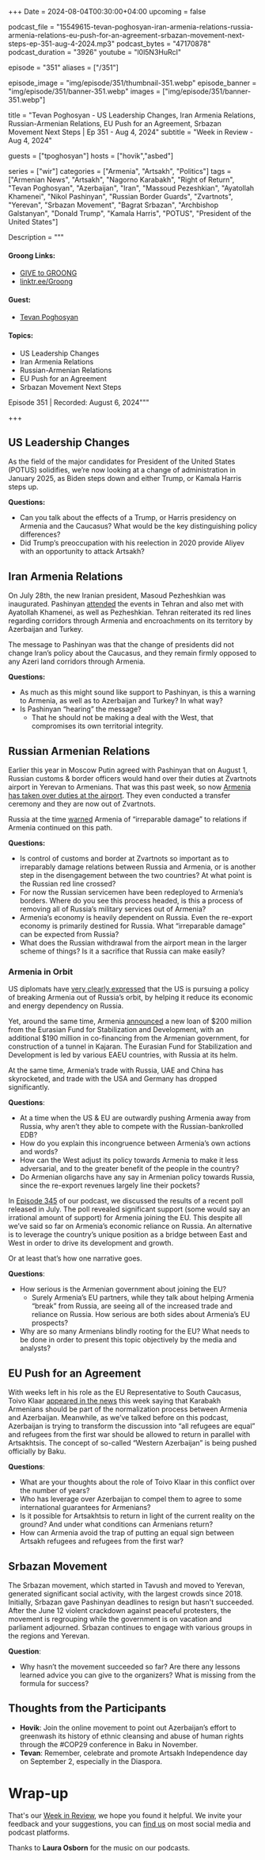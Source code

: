 +++
Date = 2024-08-04T00:30:00+04:00
upcoming = false

podcast_file = "15549615-tevan-poghosyan-iran-armenia-relations-russia-armenia-relations-eu-push-for-an-agreement-srbazan-movement-next-steps-ep-351-aug-4-2024.mp3"
podcast_bytes = "47170878"
podcast_duration = "3926"
youtube = "l0l5N3HuRcI"

episode = "351"
aliases = ["/351"]

episode_image = "img/episode/351/thumbnail-351.webp"
episode_banner = "img/episode/351/banner-351.webp"
images = ["img/episode/351/banner-351.webp"]

title = "Tevan Poghosyan - US Leadership Changes, Iran Armenia Relations, Russian-Armenian Relations, EU Push for an Agreement, Srbazan Movement Next Steps | Ep 351 - Aug 4, 2024"
subtitle = "Week in Review - Aug 4, 2024"

guests = ["tpoghosyan"]
hosts = ["hovik","asbed"]

series = ["wir"]
categories = ["Armenia", "Artsakh", "Politics"]
tags = ["Armenian News", "Artsakh", "Nagorno Karabakh", "Right of Return", "Tevan Poghosyan", "Azerbaijan", "Iran", "Massoud Pezeshkian", "Ayatollah Khamenei", "Nikol Pashinyan", "Russian Border Guards", "Zvartnots", "Yerevan", "Srbazan Movement", "Bagrat Srbazan", "Archbishop Galstanyan", "Donald Trump", "Kamala Harris", "POTUS", "President of the United States"]

Description = """

#### Groong Links:
* [GIVE to GROONG](https://podcasts.groong.org/donate)
* [linktr.ee/Groong](https://linktr.ee/groong)


#### Guest:
* [Tevan Poghosyan](/guest/tpoghosyan)

#### Topics:
* US Leadership Changes
* Iran Armenia Relations
* Russian-Armenian Relations
* EU Push for an Agreement
* Srbazan Movement Next Steps


Episode 351 | Recorded: August 6, 2024"""

+++

## US Leadership Changes

As the field of the major candidates for President of the United States (POTUS) solidifies, we’re now looking at a change of administration in January 2025, as Biden steps down and either Trump, or Kamala Harris steps up.

**Questions:**
* Can you talk about the effects of a Trump, or Harris presidency on Armenia and the Caucasus? What would be the key distinguishing policy differences?
* Did Trump’s preoccupation with his reelection in 2020 provide Aliyev with an opportunity to attack Artsakh?


## Iran Armenia Relations

On July 28th, the new Iranian president, Masoud Pezheshkian was inaugurated. Pashinyan [attended](https://www.azatutyun.am/a/33056549.html) the events in Tehran and also met with Ayatollah Khamenei, as well as Pezheshkian. Tehran reiterated its red lines regarding corridors through Armenia and encroachments on its territory by Azerbaijan  and Turkey.

The message to Pashinyan was that the change of presidents did not change Iran’s policy about the Caucasus, and they remain firmly opposed to any Azeri land corridors through Armenia.

**Questions:**
* As much as this might sound like support to Pashinyan, is this a warning to Armenia, as well as to Azerbaijan and Turkey? In what way?
* Is Pashinyan “hearing” the message?
    * That he should not be making a deal with the West, that compromises its own territorial integrity.


## Russian Armenian Relations

Earlier this year in Moscow     Putin agreed with Pashinyan that on August 1, Russian customs & border officers would hand over their duties at Zvartnots airport in Yerevan to Armenians. That was this past week, so now [Armenia has taken over duties at the airport](https://www.azatutyun.am/a/33058303.html). They even conducted a transfer ceremony and they are now out of Zvartnots.

Russia at the time [warned](https://www.azatutyun.am/a/32860300.html) Armenia of “irreparable damage” to relations if Armenia continued on this path.

**Questions:**
* Is control of customs and border at Zvartnots so important as to irreparably damage relations between Russia and Armenia, or is another step in the disengagement between the two countries? At what point is the Russian red line crossed?
* For now the Russian servicemen have been redeployed to Armenia’s borders. Where do you see this process headed, is this a process of removing all of Russia’s military services out of Armenia?
* Armenia’s economy is heavily dependent on Russia. Even the re-export economy is primarily destined for Russia. What “irreparable damage” can be expected from Russia?
* What does the Russian withdrawal from the airport mean in the larger scheme of things? Is it a sacrifice that Russia can make easily?


### Armenia in Orbit

US diplomats have [very clearly expressed](https://www.azatutyun.am/a/33058356.html) that the US is pursuing a policy of breaking Armenia out of Russia’s orbit, by helping it reduce its economic and energy dependency on Russia. 

Yet, around the same time, Armenia [announced](http://www.armbanks.am/en/2024/07/25/156165/) a new loan of $200 million from the Eurasian Fund for Stabilization and Development, with an additional $190 million in co-financing from the Armenian government, for construction of a tunnel in Kajaran. The Eurasian Fund for Stabilization and Development is led by various EAEU countries, with Russia at its helm.

At the same time, Armenia’s trade with Russia, UAE and China has skyrocketed, and trade with the USA and Germany has dropped significantly.

**Questions**:
* At a time when the US & EU are outwardly pushing Armenia away from Russia, why aren’t they able to compete with the Russian-bankrolled EDB?
* How do you explain this incongruence between Armenia’s own actions and words?
* How can the West adjust its policy towards Armenia to make it less adversarial, and to the greater benefit of the people in the country?
* Do Armenian oligarchs have any say in Armenian policy towards Russia, since the re-export revenues largely line their pockets?

In [Episode 345](https://podcasts.groong.org/345) of our podcast, we discussed the results of a recent poll released in July. The poll revealed significant support (some would say an irrational amount of support) for Armenia joining the EU. This despite all we’ve said so far on Armenia’s economic reliance on Russia. An alternative is to leverage the country’s unique position as a bridge between East and West in order to drive its development and growth. 

Or at least that’s how one narrative goes.

**Questions**:
* How serious is the Armenian government about joining the EU? 
    * Surely Armenia’s EU partners, while they talk about helping Armenia “break” from Russia, are seeing all of the increased trade and reliance on Russia. How serious are both sides about Armenia’s EU prospects?
* Why are so many Armenians blindly rooting for the EU? What needs to be done in order to present this topic objectively by the media and analysts?


## EU Push for an Agreement

With weeks left in his role as the EU Representative to South Caucasus, Toivo Klaar [appeared in the news](https://jam-news.net/toivo-klaar-on-the-south-caucasus-problems-and-conflicts/) this week saying that Karabakh Armenians should be part of the normalization process between Armenia and Azerbaijan. Meanwhile, as we’ve talked before on this podcast, Azerbaijan is trying to transform the discussion into “all refugees are equal” and refugees from the first war should be allowed to return in parallel with Artsakhtsis. The concept of so-called “Western Azerbaijan” is being pushed officially by Baku.

**Questions**:
* What are your thoughts about the role of Toivo Klaar in this conflict over the number of years?
* Who has leverage over Azerbaijan to compel them to agree to some international guarantees for Armenians?
* Is it possible for Artsakhtsis to return in light of the current reality on the ground? And under what conditions can Armenians return?
* How can Armenia avoid the trap of putting an equal sign between Artsakh refugees and refugees from the first war?


## Srbazan Movement

The Srbazan movement, which started in Tavush and moved to Yerevan, generated significant social activity, with the largest crowds since 2018. Initially, Srbazan gave Pashinyan deadlines to resign but hasn't succeeded. After the June 12 violent crackdown against peaceful protesters, the movement is regrouping while the government is on vacation and parliament adjourned. Srbazan continues to engage with various groups in the regions and Yerevan.

**Question**:
* Why hasn’t the movement succeeded so far? Are there any lessons learned advice you can give to the organizers? What is missing from the formula for success?


## Thoughts from the Participants
* **Hovik**: Join the online movement to point out Azerbaijan’s effort to greenwash its history of ethnic cleansing and abuse of human rights through the #COP29 conference in Baku in November. 
* **Tevan**: Remember, celebrate and promote Artsakh Independence day on September 2, especially in the Diaspora.


# Wrap-up

That's our [Week in Review](https://podcasts.groong.org/), we hope you found it helpful. We invite your feedback and your suggestions, you can [find us](https://linktr.ee/groong) on most social media and podcast platforms.

Thanks to __Laura Osborn__ for the music on our podcasts.
